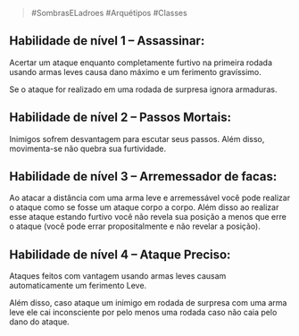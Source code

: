 > #SombrasELadroes 
> #Arquétipos 
> #Classes

## Habilidade de nível 1 – Assassinar: 
Acertar um ataque enquanto completamente furtivo na primeira rodada usando armas leves causa dano máximo e um ferimento gravíssimo.  

Se o ataque for realizado em uma rodada de surpresa ignora armaduras. 

## Habilidade de nível 2 – Passos Mortais:   
Inimigos sofrem desvantagem para escutar seus passos. Além disso, movimenta-se não quebra sua furtividade.

## Habilidade de nível 3 – Arremessador de facas:
Ao atacar a distância com uma arma leve e arremessável você pode realizar o ataque como se fosse um ataque corpo a corpo. Além disso ao realizar esse ataque estando furtivo você não revela sua posição a menos que erre o ataque (você pode errar propositalmente e não revelar a posição).

## Habilidade de nível 4 – Ataque Preciso: 
Ataques feitos com vantagem usando armas leves causam automaticamente um ferimento Leve.  

Além disso, caso ataque um inimigo em rodada de surpresa com uma arma leve ele cai inconsciente por pelo menos uma rodada caso não caia pelo dano do ataque.